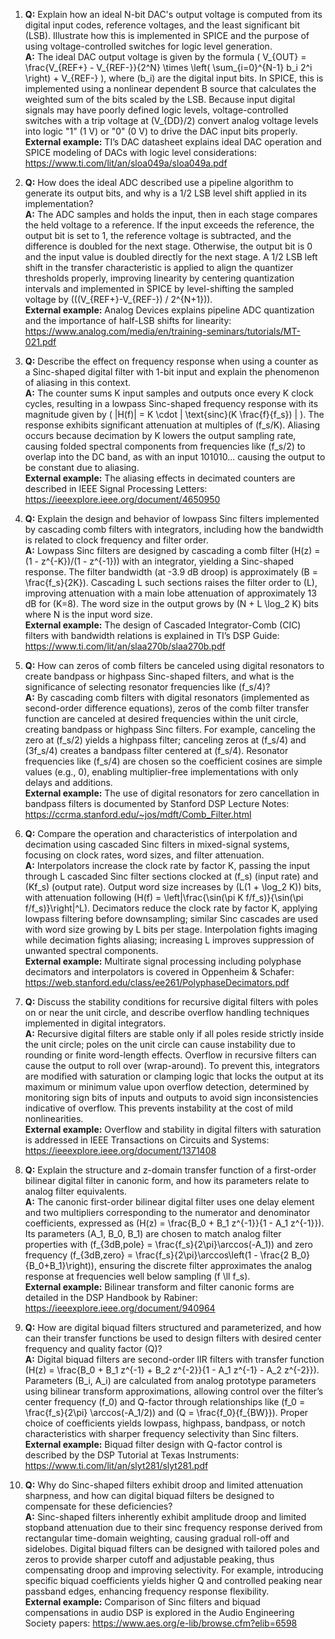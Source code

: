 1. **Q:** Explain how an ideal N-bit DAC's output voltage is computed from its digital input codes, reference voltages, and the least significant bit (LSB). Illustrate how this is implemented in SPICE and the purpose of using voltage-controlled switches for logic level generation.  
   **A:** The ideal DAC output voltage is given by the formula \( V_{OUT} = \frac{V_{REF+} - V_{REF-}}{2^N} \times \left( \sum_{i=0}^{N-1} b_i 2^i \right) + V_{REF-} \), where \(b_i\) are the digital input bits. In SPICE, this is implemented using a nonlinear dependent B source that calculates the weighted sum of the bits scaled by the LSB. Because input digital signals may have poorly defined logic levels, voltage-controlled switches with a trip voltage at \(V_{DD}/2\) convert analog voltage levels into logic "1" (1 V) or "0" (0 V) to drive the DAC input bits properly.  
   **External example:** TI’s DAC datasheet explains ideal DAC operation and SPICE modeling of DACs with logic level considerations: https://www.ti.com/lit/an/sloa049a/sloa049a.pdf

2. **Q:** How does the ideal ADC described use a pipeline algorithm to generate its output bits, and why is a 1/2 LSB level shift applied in its implementation?  
   **A:** The ADC samples and holds the input, then in each stage compares the held voltage to a reference. If the input exceeds the reference, the output bit is set to 1, the reference voltage is subtracted, and the difference is doubled for the next stage. Otherwise, the output bit is 0 and the input value is doubled directly for the next stage. A 1/2 LSB left shift in the transfer characteristic is applied to align the quantizer thresholds properly, improving linearity by centering quantization intervals and implemented in SPICE by level-shifting the sampled voltage by \(((V_{REF+}-V_{REF-}) / 2^{N+1})\).  
   **External example:** Analog Devices explains pipeline ADC quantization and the importance of half-LSB shifts for linearity: https://www.analog.com/media/en/training-seminars/tutorials/MT-021.pdf

3. **Q:** Describe the effect on frequency response when using a counter as a Sinc-shaped digital filter with 1-bit input and explain the phenomenon of aliasing in this context.  
   **A:** The counter sums K input samples and outputs once every K clock cycles, resulting in a lowpass Sinc-shaped frequency response with its magnitude given by \( |H(f)| = K \cdot | \text{sinc}(K \frac{f}{f_s}) | \). The response exhibits significant attenuation at multiples of \(f_s/K\). Aliasing occurs because decimation by K lowers the output sampling rate, causing folded spectral components from frequencies like \(f_s/2\) to overlap into the DC band, as with an input 101010... causing the output to be constant due to aliasing.  
   **External example:** The aliasing effects in decimated counters are described in IEEE Signal Processing Letters: https://ieeexplore.ieee.org/document/4650950

4. **Q:** Explain the design and behavior of lowpass Sinc filters implemented by cascading comb filters with integrators, including how the bandwidth is related to clock frequency and filter order.  
   **A:** Lowpass Sinc filters are designed by cascading a comb filter \(H(z) = (1 - z^{-K})/(1 - z^{-1})\) with an integrator, yielding a Sinc-shaped response. The filter bandwidth (at -3.9 dB droop) is approximately \(B = \frac{f_s}{2K}\). Cascading L such sections raises the filter order to \(L\), improving attenuation with a main lobe attenuation of approximately 13 dB for \(K=8\). The word size in the output grows by \(N + L \log_2 K\) bits where N is the input word size.  
   **External example:** The design of Cascaded Integrator-Comb (CIC) filters with bandwidth relations is explained in TI’s DSP Guide: https://www.ti.com/lit/an/slaa270b/slaa270b.pdf

5. **Q:** How can zeros of comb filters be canceled using digital resonators to create bandpass or highpass Sinc-shaped filters, and what is the significance of selecting resonator frequencies like \(f_s/4\)?  
   **A:** By cascading comb filters with digital resonators (implemented as second-order difference equations), zeros of the comb filter transfer function are canceled at desired frequencies within the unit circle, creating bandpass or highpass Sinc filters. For example, canceling the zero at \(f_s/2\) yields a highpass filter; canceling zeros at \(f_s/4\) and \(3f_s/4\) creates a bandpass filter centered at \(f_s/4\). Resonator frequencies like \(f_s/4\) are chosen so the coefficient cosines are simple values (e.g., 0), enabling multiplier-free implementations with only delays and additions.  
   **External example:** The use of digital resonators for zero cancellation in bandpass filters is documented by Stanford DSP Lecture Notes: https://ccrma.stanford.edu/~jos/mdft/Comb_Filter.html

6. **Q:** Compare the operation and characteristics of interpolation and decimation using cascaded Sinc filters in mixed-signal systems, focusing on clock rates, word sizes, and filter attenuation.  
   **A:** Interpolators increase the clock rate by factor K, passing the input through L cascaded Sinc filter sections clocked at \(f_s\) (input rate) and \(Kf_s\) (output rate). Output word size increases by \(L(1 + \log_2 K)\) bits, with attenuation following \(H(f) = \left|\frac{\sin(\pi K f/f_s)}{\sin(\pi f/f_s)}\right|^L\). Decimators reduce the clock rate by factor K, applying lowpass filtering before downsampling; similar Sinc cascades are used with word size growing by L bits per stage. Interpolation fights imaging while decimation fights aliasing; increasing L improves suppression of unwanted spectral components.  
   **External example:** Multirate signal processing including polyphase decimators and interpolators is covered in Oppenheim & Schafer: https://web.stanford.edu/class/ee261/PolyphaseDecimators.pdf

7. **Q:** Discuss the stability conditions for recursive digital filters with poles on or near the unit circle, and describe overflow handling techniques implemented in digital integrators.  
   **A:** Recursive digital filters are stable only if all poles reside strictly inside the unit circle; poles on the unit circle can cause instability due to rounding or finite word-length effects. Overflow in recursive filters can cause the output to roll over (wrap-around). To prevent this, integrators are modified with saturation or clamping logic that locks the output at its maximum or minimum value upon overflow detection, determined by monitoring sign bits of inputs and outputs to avoid sign inconsistencies indicative of overflow. This prevents instability at the cost of mild nonlinearities.  
   **External example:** Overflow and stability in digital filters with saturation is addressed in IEEE Transactions on Circuits and Systems: https://ieeexplore.ieee.org/document/1371408

8. **Q:** Explain the structure and z-domain transfer function of a first-order bilinear digital filter in canonic form, and how its parameters relate to analog filter equivalents.  
   **A:** The canonic first-order bilinear digital filter uses one delay element and two multipliers corresponding to the numerator and denominator coefficients, expressed as \(H(z) = \frac{B_0 + B_1 z^{-1}}{1 - A_1 z^{-1}}\). Its parameters \(A_1, B_0, B_1\) are chosen to match analog filter properties with \(f_{3dB,pole} = \frac{f_s}{2\pi}\arccos(-A_1)\) and zero frequency \(f_{3dB,zero} = \frac{f_s}{2\pi}\arccos\left(1 - \frac{2 B_0}{B_0+B_1}\right)\), ensuring the discrete filter approximates the analog response at frequencies well below sampling \(f \ll f_s\).  
   **External example:** Bilinear transform and filter canonic forms are detailed in the DSP Handbook by Rabiner: https://ieeexplore.ieee.org/document/940964

9. **Q:** How are digital biquad filters structured and parameterized, and how can their transfer functions be used to design filters with desired center frequency and quality factor (Q)?  
   **A:** Digital biquad filters are second-order IIR filters with transfer function \(H(z) = \frac{B_0 + B_1 z^{-1} + B_2 z^{-2}}{1 - A_1 z^{-1} - A_2 z^{-2}}\). Parameters \(B_i, A_i\) are calculated from analog prototype parameters using bilinear transform approximations, allowing control over the filter’s center frequency \(f_0\) and Q-factor through relationships like \(f_0 = \frac{f_s}{2\pi} \arccos(-A_1/2)\) and \(Q = \frac{f_0}{f_{BW}}\). Proper choice of coefficients yields lowpass, highpass, bandpass, or notch characteristics with sharper frequency selectivity than Sinc filters.  
   **External example:** Biquad filter design with Q-factor control is described by the DSP Tutorial at Texas Instruments: https://www.ti.com/lit/an/slyt281/slyt281.pdf

10. **Q:** Why do Sinc-shaped filters exhibit droop and limited attenuation sharpness, and how can digital biquad filters be designed to compensate for these deficiencies?  
    **A:** Sinc-shaped filters inherently exhibit amplitude droop and limited stopband attenuation due to their sinc frequency response derived from rectangular time-domain weighting, causing gradual roll-off and sidelobes. Digital biquad filters can be designed with tailored poles and zeros to provide sharper cutoff and adjustable peaking, thus compensating droop and improving selectivity. For example, introducing specific biquad coefficients yields higher Q and controlled peaking near passband edges, enhancing frequency response flexibility.  
    **External example:** Comparison of Sinc filters and biquad compensations in audio DSP is explored in the Audio Engineering Society papers: https://www.aes.org/e-lib/browse.cfm?elib=6598
